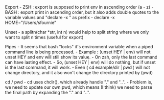 Export
	- ZSH : export is supposed to print env in ascending order (a - z)
	- BASH : export print in ascending order, but it also adds double quotes to the variable values and "declare -x " as prefix
		- declare -x HOME="/Users/sfournie"

Unset
	- a splitn(char *str, int n) would help to split string where we only want to split n times (useful for export)

Pipes
	- It seems that bash "locks" it's environment variable when a piped command line is being processed.
		- Example : (unset HEY | env) will not unset HEY and env will still show its value.
		- On zsh, only the last command can have lasting effect.
			- So, (unset HEY | env) will do nothing, but if unset is the last command, it will 	work.
	- Even ( cd example/dir | pwd ) will not change directory, and it also won't change the 	directory printed by (pwd)

cd / pwd
	- cd uses chdir(), which already handle "." and "..".
	- Problem is, we need to update our own pwd, which means (I think) we need to
	parse the final path by expanding the "." and "..". 